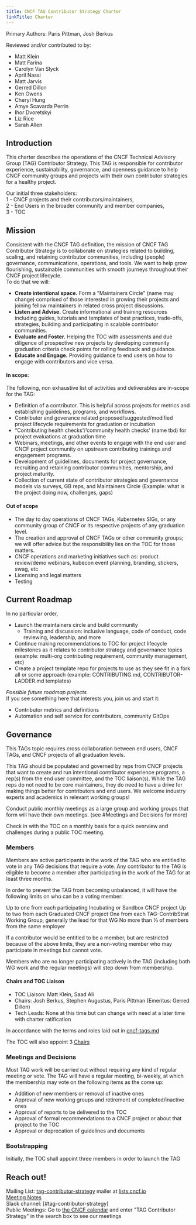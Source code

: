 ```yaml
---
title: CNCF TAG Contributor Strategy Charter
linkTitle: Charter
---
```


Primary Authors: Paris Pittman, Josh Berkus  

Reviewed and/or contributed to by:  
* Matt Klein
* Matt Farina  
* Carolyn Van Slyck  
* April Nassi
* Matt Jarvis
* Gerred Dillon
* Ken Owens
* Cheryl Hung
* Amye Scavarda Perrin
* Ihor Dvoretskyi
* Liz Rice
* Sarah Allen

## Introduction
This charter describes the operations of the CNCF Technical Advisory Group (TAG)
Contributor Strategy. This TAG is responsible for contributor experience,
sustainability, governance, and openness guidance to help CNCF community groups
and projects with their own contributor strategies for a healthy project.

Our initial three stakeholders:  
1 - CNCF projects and their contributors/maintainers,  
2 - End Users in the broader community and member companies,  
3 - TOC

## Mission
Consistent with the CNCF TAG definition, the mission of CNCF TAG Contributor
Strategy is to collaborate on strategies related to building, scaling, and
retaining contributor communities, including (people) governance, 
communications, operations, and tools. We want to help grow flourishing, 
sustainable communities with smooth journeys throughout their CNCF project 
lifecycle.   
To do that we will:
* **Create intentional space.** Form a "Maintainers Circle" (name may
  change) comprised of those interested in growing their projects and joining
  fellow maintainers in related cross project discussions.
* **Listen and Advise.** Create informational and training resources including
guides, tutorials and templates of best practices, trade-offs, strategies,
building and participating in scalable contributor communities.
* **Evaluate and Foster.** Helping the TOC with assessments and due diligence of
prospective new projects by developing community graduation criteria check
points for rolling feedback and guidance.
* **Educate and Engage.** Providing guidance to end users on how to engage with
 contributors and vice versa.

#### In scope:
The following, non exhaustive list of activities and deliverables are
in-scope for the TAG:
* Definition of a contributor. This is helpful across projects for metrics and
establishing guidelines, programs, and workflows.
* Contributor and goverance related proposed/suggested/modified project 
lifecycle requirements for graduation or incubation
* “Contributing health checks”/’community health checks’ (name tbd) for project
evaluations at graduation time  
* Webinars, meetings, and other events to engage with the end user and CNCF 
project community on upstream contributing trainings and engagement programs.  
* Development of guidelines, documents for project governance, recruiting and
retaining contributor communities, mentorship, and project maturity.
* Collection of current state of contributor strategies and governance models
via surveys, GB reps, and Maintainers Circle (Example: what is the project doing
  now, challenges, gaps)

#### Out of scope
* The day to day operations of CNCF TAGs, Kubernetes SIGs, or any community 
group of CNCF or its respective projects of any graduation level.
* The creation and approval of CNCF TAGs or other community groups; we will
offer advice but the responsibility lies on the TOC for those matters.
* CNCF operations and marketing initiatives such as: product review/demo
webinars, kubecon event planning, branding, stickers, swag, etc
* Licensing and legal matters
* Testing


## Current Roadmap
In no particular order,
* Launch the maintainers circle and build community 
  * Training and discussion: inclusive language, code of conduct, code 
  reviewing, leadership, and more
* Continue making recommendations to TOC for project lifecycle milestones as it 
relates to contributor strategy and governance topics (example: multi-org 
contributing requirement, community management, etc)
* Create a project template repo for projects to use as they see fit in a fork 
all or some approach (example: CONTRIBUTING.md, CONTRIBUTOR-LADDER.md templates)


*Possible future roadmap projects*  
If you see something here that interests you, join us and start it:  
* Contributor metrics and definitions  
* Automation and self service for contributors, community GitOps

## Governance
This TAGs topic requires cross collaboration between end users, CNCF TAGs, and
CNCF projects of all graduation levels.

This TAG should be populated and governed by reps from CNCF projects that want
to create and run intentional contributor experience programs, a rep(s) from the
end user committee, and the TOC liaison(s). While the TAG reps do not need to be
core maintainers, they do need to have a drive for making things better for
contributors and end users. We welcome industry experts and academics in
relevant working groups!

Conduct public monthly meetings as a large group and working groups that form
will have their own meetings. (see #Meetings and Decisions for more)

Check in with the TOC on a monthly basis for a quick overview and challenges
during a public TOC meeting.

### Members

Members are active participants in the work of the TAG who are entitled to vote
in any TAG decisions that require a vote.  Any contributor to the TAG is
eligible to become a member after participating in the work of the TAG for at
least three months.

In order to prevent the TAG from becoming unbalanced, it will have the following
limits on who can be a voting member:

Up to one from each participating Incubating or Sandbox CNCF project
Up to two from each Graduated CNCF project
One from each TAG-ContribStrat Working Group, generally the lead for that WG
No more than ⅓ of members from the same employer

If a contributor would be entitled to be a member, but are restricted because of
the above limits, they are a non-voting member who may participate in meetings
but cannot vote.

Members who are no longer participating actively in the TAG (including both WG
  work and the regular meetings) will step down from membership.

#### Chairs and TOC Liaison

- TOC Liaison: Matt Klein, Saad Ali   
- Chairs: Josh Berkus, Stephen Augustus, Paris Pittman  (Emeritus: Gerred 
Dillon)
- Tech Leads: None at this time but can change with need at a later time with
charter ratification   

In accordance with the terms and roles laid out in [cncf-tags.md](https://github.com/cncf/toc/blob/main/tags/cncf-tags.md)

The TOC will also appoint 3 [Chairs](https://github.com/cncf/toc/blob/main/tags/cncf-tags.md#chair)

### Meetings and Decisions

Most TAG work will be carried out without requiring any kind of regular meeting
or vote. The TAG will have a regular meeting, bi-weekly, at which the
membership may vote on the following items as the come up:

* Addition of new members or removal of inactive ones
* Approval of new working groups and retirement of completed/inactive ones
* Approval of reports to be delivered to the TOC
* Approval of formal recommendations to a CNCF project or about that project to
the TOC
* Approval or deprecation of guidelines and documents

### Bootstrapping

Initially, the TOC shall appoint three members in order to launch the TAG

## Reach out!
Mailing List: [tag-contributor-strategy](mailto:tag-contributor-strategy@lists.cncf.io)
mailer at [lists.cncf.io](https://lists.cncf.io)  
[Meeting Notes](https://docs.google.com/document/d/1Xjw-yAqidQW67zv7OfMRErsfCotc-mfQ_248Te_YL0g/edit#heading=h.252i9x89qe0d)  
Slack channel: [#tag-contributor-strategy]  
Public Meetings: Go to [the CNCF calendar](https://www.cncf.io/calendar/) and enter "TAG Contributor Strategy" in the search box to see our meetings


[cncf-tags.md]: https://github.com/cncf/toc/blob/main/tags/cncf-tags.md
[tag-contributor-strategy]: mailto:tag-contributor-strategy@lists.cncf.io
[lists.cncf.io]: https://lists.cncf.io
[Meeting Notes]: https://docs.google.com/document/d/1Xjw-yAqidQW67zv7OfMRErsfCotc-mfQ_248Te_YL0g/edit#heading=h.252i9x89qe0d
